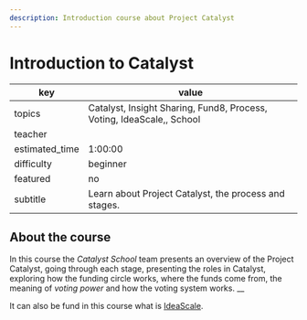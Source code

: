 ```yaml
---
description: Introduction course about Project Catalyst
---
```


# Introduction to Catalyst

| key             | value                                                                 |
| --------------- | --------------------------------------------------------------------- |
| topics          | Catalyst, Insight Sharing, Fund8, Process, Voting, IdeaScale,, School |
| teacher         |                                                                       |
| estimated\_time | 1:00:00                                                               |
| difficulty      | beginner                                                              |
| featured        | no                                                                    |
| subtitle        | Learn about Project Catalyst, the process and stages.                 |

## About the course

In this course the _Catalyst School_ team presents an overview of the Project Catalyst, going through each stage, presenting the roles in Catalyst, exploring how the funding circle works, where the funds come from, the meaning of _voting power_ and how the voting system works. __&#x20;

It can also be fund in this course what is [IdeaScale](https://cardano.ideascale.com/a/index).&#x20;

